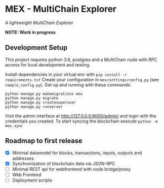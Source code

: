 # MEX - MultiChain Explorer

*A lightweight MultiChain Explorer*

**NOTE: Work in progress**

## Development Setup

This project requires python 3.6, postgres and a MultiChain node with RPC 
access for local development and testing.

Install dependencies in your virtual env with `pip install -r requirements.txt`
Create your configuration in `mex/settings/config.py` (see `sample_config.py`).
Get up and running with these commands:

```
python manage.py makemigrations mex
python manage.py migrate
python manage.py createsuperuser
python manage.py runserver
```

Visit the admin interface at http://127.0.0.0:8000/admin/ and login with
the credentials you created. To start syncing the blockchain execute 
`python -m mex.sync`


## Roadmap to first release

- [x] Minimal datamodel for blocks, transactions, inputs, outputs and addresses
- [x] Synchronization of blockchain data via JSON-RPC
- [ ] Minimal REST api for webfrontend with node bridge/proxy
- [ ] Web Frontend
- [ ] Deployment scripts
